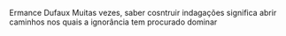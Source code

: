 Ermance Dufaux
Muitas vezes, saber cosntruir indagações significa abrir caminhos nos quais a ignorância tem procurado dominar
